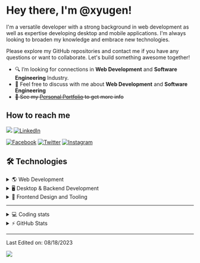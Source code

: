 # Hey there, I'm @xyugen!

I'm a versatile developer with a strong background in web development as well as expertise developing desktop and mobile applications. I'm always looking to broaden my knowledge and embrace new technologies.

Please explore my GitHub repositories and contact me if you have any questions or want to collaborate. Let's build something awesome together!



- 🔍 I’m looking for connections in **Web Development** and **Software Engineering** Industry.
- 💬 Feel free to discuss with me about **Web Development** and **Software Engineering**</strong>
- ~~👀 See my [Personal Portfolio](https://portfolio.zxyugen.ga) to get more info~~

## How to reach me
[![](https://img.shields.io/badge/alex.arias.jorym%40gmail.com-red?style=flat-square&logo=gmail&labelColor=white)](mailto:alex.arias.jorym@gmail.com)
[![LinkedIn](https://img.shields.io/badge/Linked_In-%230077B5.svg?&style=flat-square&logo=linkedin&logoColor=white)](https://www.linkedin.com/in/renzyxdev/)

[![Facebook](https://img.shields.io/badge/Facebook-white?style=flat-square&logo=facebook)](https://web.facebook.com/yugen.eins/)
[![Twitter](https://img.shields.io/badge/Twitter-white?style=flat-square&logo=twitter)](https://twitter.com/_zygen)
[![Instagram](https://img.shields.io/badge/Instagram-white?style=flat-square&logo=instagram)](https://www.instagram.com/_ynozen)

## 🛠 Technologies
<details>
  <summary>🌎 Web Development</summary>
  <br />

  ![WebDev](https://skillicons.dev/icons?i=html,css,sass,js,ts,php,nodejs,react,svelte,webpack,vite,wordpress,react,tailwind,md,regex&perline=10)

</details>

<details>
  <summary>🖥️ Desktop & Backend Development</summary>
  <br />
  
  ![Desktop and Backend](https://skillicons.dev/icons?i=c,cpp,cs,dotnet,go,rust,java,kotlin,py,bots,firebase,godot,heroku,netlify,vercel,cloudflare,linux,mysql,postgresql,supabase,postman,prisma,express&perline=10)

</details>

<details>
  <summary>🔧 Frontend Design and Tooling</summary>
  <br />
  
  ![Design and Tools](https://skillicons.dev/icons?i=figma,ps,ai,jquery,vscode,visualstudio,androidstudio,idea,eclipse,atom,bash,vim,docker,git,stackoverflow&perline=10)

</details>

---

<details>
  <summary>💻 Coding stats</summary>
  <br />

  ![Wakatime stats](https://github-readme-stats.vercel.app/api/wakatime?username=xyugen&layout=compact&theme=ocean_dark)

</details>

<details>
  <summary>⚡ GitHub Stats</summary>
  <br />

  <img src="https://github-readme-streak-stats.herokuapp.com/?user=xyugen&theme=ocean_dark&date_format=M%20j%5B%2C%20Y%5D" alt="GitHub Streak Stats" />
  <br />

  ![Most Used Languages](https://github-readme-stats-xyugen.vercel.app/api/top-langs/?username=xyugen&langs_count=8&layout=compact&theme=ocean_dark&size_weight=0.5&count_weight=0.5&hide=html,jupyter%20notebook)
</details>

-----
Last Edited on: 08/18/2023

![](https://komarev.com/ghpvc/?username=xyugen&color=red)

